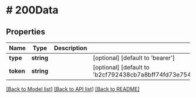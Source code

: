 # # 200Data

## Properties

Name | Type | Description | Notes
------------ | ------------- | ------------- | -------------
**type** | **string** |  | [optional] [default to 'bearer']
**token** | **string** |  | [optional] [default to 'b2cf792438cb7a8bff74fd73e75441capU07/mbdn5pagdwDKT2kh2GzbuIopFN7veTckYGsKJIb5MaVtRofKSX7Fmot3LDR']

[[Back to Model list]](../../README.md#models) [[Back to API list]](../../README.md#endpoints) [[Back to README]](../../README.md)
